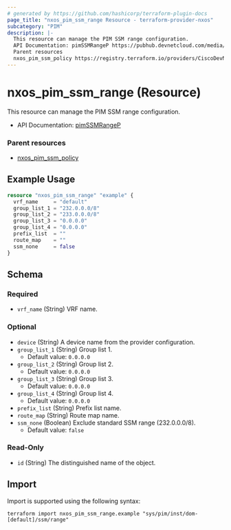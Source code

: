 ```yaml
---
# generated by https://github.com/hashicorp/terraform-plugin-docs
page_title: "nxos_pim_ssm_range Resource - terraform-provider-nxos"
subcategory: "PIM"
description: |-
  This resource can manage the PIM SSM range configuration.
  API Documentation: pimSSMRangeP https://pubhub.devnetcloud.com/media/dme-docs-10-2-2/docs/Layer%203/pim:SSMRangeP/
  Parent resources
  nxos_pim_ssm_policy https://registry.terraform.io/providers/CiscoDevNet/nxos/latest/docs/resources/pim_ssm_policy
---
```


# nxos_pim_ssm_range (Resource)

This resource can manage the PIM SSM range configuration.

- API Documentation: [pimSSMRangeP](https://pubhub.devnetcloud.com/media/dme-docs-10-2-2/docs/Layer%203/pim:SSMRangeP/)

### Parent resources

- [nxos_pim_ssm_policy](https://registry.terraform.io/providers/CiscoDevNet/nxos/latest/docs/resources/pim_ssm_policy)

## Example Usage

```terraform
resource "nxos_pim_ssm_range" "example" {
  vrf_name     = "default"
  group_list_1 = "232.0.0.0/8"
  group_list_2 = "233.0.0.0/8"
  group_list_3 = "0.0.0.0"
  group_list_4 = "0.0.0.0"
  prefix_list  = ""
  route_map    = ""
  ssm_none     = false
}
```

<!-- schema generated by tfplugindocs -->
## Schema

### Required

- `vrf_name` (String) VRF name.

### Optional

- `device` (String) A device name from the provider configuration.
- `group_list_1` (String) Group list 1.
  - Default value: `0.0.0.0`
- `group_list_2` (String) Group list 2.
  - Default value: `0.0.0.0`
- `group_list_3` (String) Group list 3.
  - Default value: `0.0.0.0`
- `group_list_4` (String) Group list 4.
  - Default value: `0.0.0.0`
- `prefix_list` (String) Prefix list name.
- `route_map` (String) Route map name.
- `ssm_none` (Boolean) Exclude standard SSM range (232.0.0.0/8).
  - Default value: `false`

### Read-Only

- `id` (String) The distinguished name of the object.

## Import

Import is supported using the following syntax:

```shell
terraform import nxos_pim_ssm_range.example "sys/pim/inst/dom-[default]/ssm/range"
```
